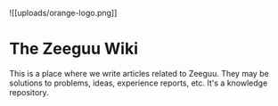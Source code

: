 ![[uploads/orange-logo.png]]

# The Zeeguu Wiki

This is a place where we write articles related to Zeeguu. They may be solutions to problems, ideas, experience reports, etc. It's a knowledge repository. 





